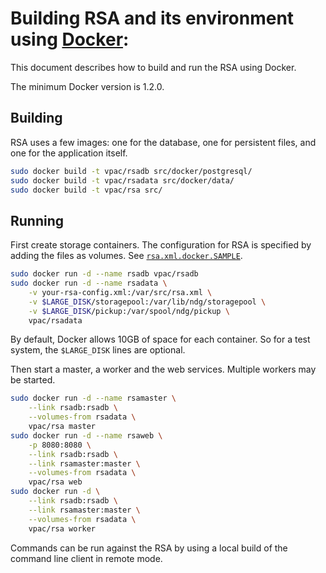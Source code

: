 # Building RSA and its environment using [Docker](http://docker.com):

This document describes how to build and run the RSA using Docker.

The minimum Docker version is 1.2.0.

## Building

RSA uses a few images: one for the database, one for persistent files, and one
for the application itself.

```bash
sudo docker build -t vpac/rsadb src/docker/postgresql/
sudo docker build -t vpac/rsadata src/docker/data/
sudo docker build -t vpac/rsa src/
```

## Running

First create storage containers. The configuration for RSA is specified by
adding the files as volumes. See [`rsa.xml.docker.SAMPLE`][rsa.xml].

```bash
sudo docker run -d --name rsadb vpac/rsadb
sudo docker run -d --name rsadata \
    -v your-rsa-config.xml:/var/src/rsa.xml \
    -v $LARGE_DISK/storagepool:/var/lib/ndg/storagepool \
    -v $LARGE_DISK/pickup:/var/spool/ndg/pickup \
    vpac/rsadata
```

By default, Docker allows 10GB of space for each container. So for a test
system, the `$LARGE_DISK` lines are optional.

Then start a master, a worker and the web services. Multiple workers may be
started.

```bash
sudo docker run -d --name rsamaster \
    --link rsadb:rsadb \
    --volumes-from rsadata \
    vpac/rsa master
sudo docker run -d --name rsaweb \
    -p 8080:8080 \
    --link rsadb:rsadb \
    --link rsamaster:master \
    --volumes-from rsadata \
    vpac/rsa web
sudo docker run -d \
    --link rsadb:rsadb \
    --link rsamaster:master \
    --volumes-from rsadata \
    vpac/rsa worker
```

Commands can be run against the RSA by using a local build of the command line
client in remote mode.

[rsa.xml]: ../src/storagemanager/config/rsa.xml.docker.SAMPLE

